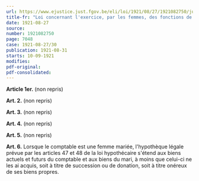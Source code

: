 ```yaml
---
url: https://www.ejustice.just.fgov.be/eli/loi/1921/08/27/1921082750/justel
title-fr: "Loi concernant l'exercice, par les femmes, des fonctions de bourgmestre, d'échevin, de secrétaire ou de receveur communal. Voir modification(s)"
date: 1921-08-27
source:
number: 1921082750
page: 7048
case: 1921-08-27/30
publication: 1921-08-31
starts: 10-09-1921
modifies:
pdf-original:
pdf-consolidated:
---
```


**Article 1er.** (non repris)

**Art. 2.** (non repris)

**Art. 3.** (non repris)

**Art. 4.** (non repris)

**Art. 5.** (non repris)

**Art. 6.** Lorsque le comptable est une femme mariée, l'hypothèque légale prévue par les articles 47 et 48 de la loi hypothécaire s'étend aux biens actuels et futurs du comptable et aux biens du mari, à moins que celui-ci ne les ai acquis, soit à titre de succession ou de donation, soit à titre onéreux de ses biens propres.
